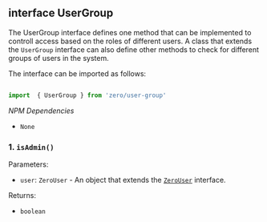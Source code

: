 ## interface UserGroup
The UserGroup interface defines one method that can be implemented to controll access based on the roles of different users. A class that extends the `UserGroup` interface can also define other methods to check for different groups of users in the system.

The interface can be imported as follows:

```typescript

import  { UserGroup } from 'zero/user-group'

```

*NPM Dependencies*
* `None`

### 1. `isAdmin()`

Parameters:
* `user`: `ZeroUser` - An object that extends the [`ZeroUser`](./zero-user.md) interface.

Returns:
* `boolean`